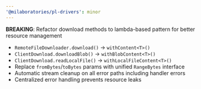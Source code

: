 ```yaml
---
'@milaboratories/pl-drivers': minor
---
```


**BREAKING**: Refactor download methods to lambda-based pattern for better resource management

- `RemoteFileDownloader.download()` → `withContent<T>()`
- `ClientDownload.downloadBlob()` → `withBlobContent<T>()`  
- `ClientDownload.readLocalFile()` → `withLocalFileContent<T>()`
- Replace `fromBytes`/`toBytes` params with unified `RangeBytes` interface
- Automatic stream cleanup on all error paths including handler errors
- Centralized error handling prevents resource leaks
